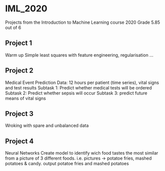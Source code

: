 # IML_2020
Projects from the Introduction to Machine Learning course 2020
Grade 5.85 out of 6
## Project 1
Warm up
Simple least squares with feature engineering, regularisation ...
## Project 2
Medical Event Prediction
Data: 12 hours per patient (time series), vital signs and test results
Subtask 1: Predict whether medical tests will be ordered 
Subtask 2: Predict whether sepsis will occur 
Subtask 3: predict future means of vital signs 
## Project 3
Wroking with spare and unbalanced data
## Project 4
Neural Networks
Create model to identify wich food tastes the most similar from a picture of 3 different foods. i.e. pictures -> potatoe fries, mashed potatoes & candy. output potatoe fries and mashed potatoes
